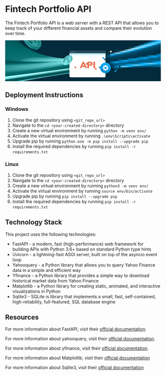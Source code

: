 # Fintech Portfolio API

The Fintech Portfolio API is a web server with a REST API that allows you to keep track of your different financial assets and compare their evolution over time.

![API Screenshot](/finance-project/api2.jpg)

## Deployment Instructions

### Windows
1. Clone the git repository using `<git_repo_url>`
2. Navigate to the `cd <your-created-directory>` directory
3. Create a new virtual environment by running `python -m venv env/`
4. Activate the virtual environment by running `.\env\Scripts\activate`
5. Upgrade pip by running `python.exe -m pip install --upgrade pip`
6. Install the required dependencies by running `pip install -r requirements.txt`

### Linux
1. Clone the git repository using `<git_repo_url>`
2. Navigate to the `cd <your-created-directory>` directory
3. Create a new virtual environment by running `python3 -m venv env/`
4. Activate the virtual environment by running `source env/bin/activate`
5. Upgrade pip by running `pip install --upgrade pip`
6. Install the required dependencies by running `pip install -r requirements.txt`

## Technology Stack
This project uses the following technologies:
* FastAPI - a modern, fast (high-performance) web framework for building APIs with Python 3.6+ based on standard Python type hints
* Uvicorn - a lightning-fast ASGI server, built on top of the asyncio event loop
* Yahooquery - a Python library that allows you to query Yahoo Finance data in a simple and efficient way
* Yfinance - a Python library that provides a simple way to download historical market data from Yahoo Finance
* Matplotlib - a Python library for creating static, animated, and interactive visualizations in Python
* Sqlite3 - SQLite is library that implements a small, fast, self-contained, high-reliability, full-featured, SQL database engine

## Resources
For more information about FastAPI, visit their [official documentation](https://fastapi.tiangolo.com/).

For more information about yahooquery, visit their [official documentation](https://yahooquery.dpguthrie.com/).

For more information about yfinance, visit their [official documentation](https://pypi.org/project/yfinance/).

For more information about Matplotlib, visit their [official documentation](https://matplotlib.org/stable/index.html)

For more information about Sqlite3, visit their [official documentation](https://www.sqlite.org/index.html)